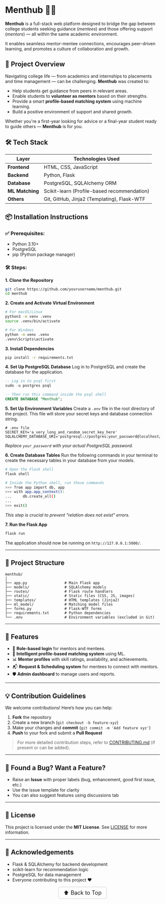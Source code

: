 # Menthub 👥📘

**Menthub** is a full-stack web platform designed to bridge the gap between college students seeking guidance (*mentees*) and those offering support (*mentors*) — all within the same academic environment.

It enables seamless mentor-mentee connections, encourages peer-driven learning, and promotes a culture of collaboration and growth.


## 🚀 Project Overview

Navigating college life — from academics and internships to placements and time management — can be challenging. **Menthub** was created to:

- Help students get guidance from peers in relevant areas.
- Enable students to **volunteer as mentors** based on their strengths.
- Provide a smart **profile-based matching system** using machine learning.
- Build a positive environment of support and shared growth.

Whether you're a first-year looking for advice or a final-year student ready to guide others — **Menthub** is for you.

## 🛠 Tech Stack

| Layer          | Technologies Used                              |
|----------------|--------------------------------------------------|
| **Frontend**   | HTML, CSS, JavaScript                           |
| **Backend**    | Python, Flask                                   |
| **Database**   | PostgreSQL, SQLAlchemy ORM                      |
| **ML Matching**| Scikit-learn (Profile-based recommendation)     |
| **Others**     | Git, GitHub, Jinja2 (Templating), Flask-WTF     |

## 📦 Installation Instructions

### ✅ Prerequisites:
- Python 3.10+
- PostgreSQL
- pip (Python package manager)

### 🛠️ Steps:

**1. Clone the Repository**
```bash
git clone https://github.com/yourusername/menthub.git
cd menthub
```

**2. Create and Activate Virtual Environment**
```bash
# For macOS/Linux
python3 -m venv .venv
source .venv/bin/activate

# For Windows
python -m venv .venv
.venv\Scripts\activate
```

**3. Install Dependencies**
```bash
pip install -r requirements.txt
```

**4. Set Up PostgreSQL Database**
Log in to PostgreSQL and create the database for the application.
```sql
-- Log in to psql first
sudo -u postgres psql

-- Then run this command inside the psql shell
CREATE DATABASE "Menthub";
```

**5. Set Up Environment Variables**
Create a `.env` file in the root directory of the project. This file will store your secret keys and database connection string.

```properties
# .env file
SECRET_KEY='a_very_long_and_random_secret_key_here'
SQLALCHEMY_DATABASE_URI='postgresql://postgres:your_password@localhost/Menthub'
```
*Replace `your_password` with your actual PostgreSQL password.*

**6. Create Database Tables**
Run the following commands in your terminal to create the necessary tables in your database from your models.
```bash
# Open the Flask shell
flask shell

# Inside the Python shell, run these commands
>>> from app import db, app
>>> with app.app_context():
...     db.create_all()
...
>>> exit()
```
*This step is crucial to prevent "relation does not exist" errors.*

**7. Run the Flask App**
```bash
flask run
```
The application should now be running on `http://127.0.0.1:5000/`.

---

## 📁 Project Structure

```
menthub/
│
├── app.py                 # Main Flask app
├── models/                # SQLAlchemy models
├── routes/                # Flask route handlers
├── static/                # Static files (CSS, JS, images)
├── templates/             # HTML templates (Jinja2)
├── ml_model/              # Matching model files
├── forms.py               # Flask-WTF forms
├── requirements.txt       # Python dependencies
└── .env                   # Environment variables (excluded in Git)
```

---

## 🧠 Features

* 👥 **Role-based login** for mentors and mentees.
* 🎯 **Intelligent profile-based matching system** using ML.
* 📊 **Mentor profiles** with skill ratings, availability, and achievements.
* 📬 **Request & Scheduling system** for mentees to connect with mentors.
* 🛡 **Admin dashboard** to manage users and reports.

---

## 💡 Contribution Guidelines

We welcome contributions! Here’s how you can help:

1. **Fork** the repository
2. Create a new branch (`git checkout -b feature-xyz`)
3. Make your changes and **commit** (`git commit -m 'Add feature xyz'`)
4. **Push** to your fork and submit a **Pull Request**

> For more detailed contribution steps, refer to [CONTRIBUTING.md](CONTRIBUTING.md) (if present or can be added).

---

## 🐛 Found a Bug? Want a Feature?

* Raise an **Issue** with proper labels (bug, enhancement, good first issue, etc.)
* Use the issue template for clarity
* You can also suggest features using discussions tab

---

## 📌 License

This project is licensed under the **MIT License**.
See [LICENSE](LICENSE) for more information.

---

## 👥 Acknowledgements

* Flask & SQLAlchemy for backend development
* scikit-learn for recommendation logic
* PostgreSQL for data management
* Everyone contributing to this project ❤️

<p align="center">
  <a href="#top" style="font-size: 18px; padding: 8px 16px; display: inline-block; border: 1px solid #ccc; border-radius: 6px; text-decoration: none;">
    ⬆️ Back to Top
  </a>
</p>
